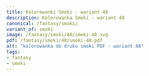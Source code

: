 ```yaml
---
title: Kolorowanki Smoki - wariant 48
description: Kolorowanka Smoki - wariant 48
canonical: /fantasy/smoki/
variant_of: smoki
image: /fantasy/smoki/48/smoki-48.svg
pdf: /fantasy/smoki/48/smoki-48.pdf
alt: "kolorowanka do druku smoki PDF - wariant 48"
tags:
- fantasy
- smoki
---
```

